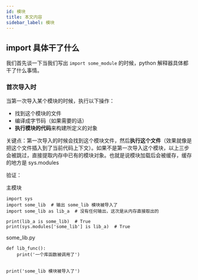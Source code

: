 ```yaml
---
id: 模块
title: 本文内容
sidebar_label: 模块
---
```




## import 具体干了什么

我们首先谈一下当我们写出 `import some_module` 的时候，python 解释器具体都干了什么事情。

### 首次导入时

当第一次导入某个模块的时候，执行以下操作：

- 找到这个模块的文件
- 编译成字节码（如果需要的话）
- **执行模块的代码**来构建所定义的对象

关键点：第一次导入的时候会找到这个模块文件，然后**执行这个文件**（效果就像是把这个文件插入到了当前代码上下文）。如果不是第一次导入这个模块，以上三步会被跳过，直接提取内存中已有的模块对象。也就是说模块加载后会被缓存，缓存的地方是 sys.modules

验证：

主模块

```
import sys
import some_lib  # 输出 some_lib 模块被导入了
import some_lib as lib_a  # 没有任何输出，这次是从内存直接取出的

print(lib_a is some_lib)  # True
print(sys.modules['some_lib'] is lib_a)  # True
```

some_lib.py

```
def lib_func():
    print('一个库函数被调用了')


print('some_lib 模块被导入了')
```

